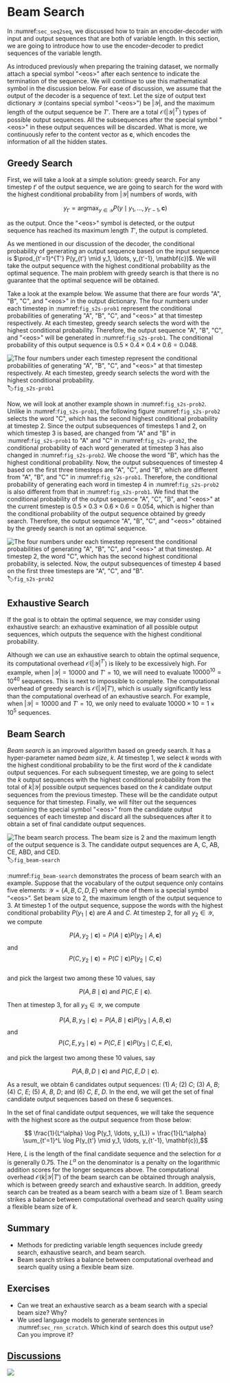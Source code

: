 # Beam Search

In :numref:`sec_seq2seq`, we discussed how to train an encoder-decoder with input and output sequences that are both of variable length. In this section, we are going to introduce how to use the encoder-decoder to predict sequences of the variable length.

As introduced previously when preparing the training dataset, we normally attach a special symbol "&lt;eos&gt;" after each sentence to indicate the termination of the sequence. We will continue to use this mathematical symbol in the discussion below. For ease of discussion, we assume that the output of the decoder is a sequence of text. Let the size of output text dictionary $\mathcal{Y}$ (contains special symbol "&lt;eos&gt;") be $\left|\mathcal{Y}\right|$, and the maximum length of the output sequence be $T'$. There are a total $\mathcal{O}(\left|\mathcal{Y}\right|^{T'})$ types of possible output sequences. All the subsequences after the special symbol "&lt;eos&gt;" in these output sequences will be discarded. What is more, we continuously refer to the content vector as $\mathbf{c}$, which encodes the information of all the hidden states.


## Greedy Search

First, we will take a look at a simple solution: greedy search. For any timestep $t'$ of the output sequence, we are going to search for the word with the highest conditional probability from $|\mathcal{Y}|$ numbers of words, with

$$y_{t'} = \operatorname*{argmax}_{y \in \mathcal{Y}} P(y \mid y_1, \ldots, y_{t'-1}, \mathbf{c})$$

as the output.  Once the "&lt;eos&gt;" symbol is detected, or the output sequence has reached its maximum length $T'$, the output is completed.

As we mentioned in our discussion of the decoder, the conditional probability of generating an output sequence based on the input sequence is $\prod_{t'=1}^{T'} P(y_{t'} \mid y_1, \ldots, y_{t'-1}, \mathbf{c})$. We will take the output sequence with the highest conditional probability as the optimal sequence. The main problem with greedy search is that there is no guarantee that the optimal sequence will be obtained.

Take a look at the example below. We assume that there are four words "A", "B", "C", and "&lt;eos&gt;" in the output dictionary.  The four numbers under each timestep in :numref:`fig_s2s-prob1` represent the conditional probabilities of generating "A", "B", "C", and "&lt;eos&gt;" at that timestep respectively.  At each timestep, greedy search selects the word with the highest conditional probability. Therefore, the output sequence "A", "B", "C", and "&lt;eos&gt;" will be generated in :numref:`fig_s2s-prob1`. The conditional probability of this output sequence is $0.5\times0.4\times0.4\times0.6 = 0.048$.


![The four numbers under each timestep represent the conditional probabilities of generating "A", "B", "C", and "&lt;eos&gt;" at that timestep respectively.  At each timestep, greedy search selects the word with the highest conditional probability. ](../img/s2s-prob1.svg)
:label:`fig_s2s-prob1`


Now, we will look at another example shown in :numref:`fig_s2s-prob2`. Unlike in :numref:`fig_s2s-prob1`, the following figure :numref:`fig_s2s-prob2` selects the word "C", which has the second highest conditional probability at timestep 2. Since the output subsequences of timesteps 1 and 2, on which timestep 3 is based, are changed from "A" and "B" in :numref:`fig_s2s-prob1` to "A" and "C" in :numref:`fig_s2s-prob2`, the conditional probability of each word generated at timestep 3 has also changed in :numref:`fig_s2s-prob2`. We choose the word "B", which has the highest conditional probability. Now, the output subsequences of timestep 4 based on the first three timesteps are "A", "C", and "B", which are different from "A", "B", and "C" in :numref:`fig_s2s-prob1`. Therefore, the conditional probability of generating each word in timestep 4 in :numref:`fig_s2s-prob2` is also different from that in :numref:`fig_s2s-prob1`. We find that the conditional probability of the output sequence "A", "C", "B", and "&lt;eos&gt;" at the current timestep is $0.5\times0.3 \times0.6\times0.6=0.054$, which is higher than the conditional probability of the output sequence obtained by greedy search. Therefore, the output sequence "A", "B", "C", and "&lt;eos&gt;" obtained by the greedy search is not an optimal sequence.

![The four numbers under each timestep represent the conditional probabilities of generating "A", "B", "C", and "&lt;eos&gt;" at that timestep.  At timestep 2, the word "C", which has the second highest conditional probability, is selected. Now, the output subsequences of timestep 4 based on the first three timesteps are "A", "C", and "B".](../img/s2s-prob2.svg)
:label:`fig_s2s-prob2`


## Exhaustive Search

If the goal is to obtain the optimal sequence, we may consider using exhaustive search: an exhaustive examination of all possible output sequences, which outputs the sequence with the highest conditional probability.

Although we can use an exhaustive search to obtain the optimal sequence, its computational overhead $\mathcal{O}(\left|\mathcal{Y}\right|^{T'})$ is likely to be excessively high. For example, when $|\mathcal{Y}|=10000$ and $T'=10$, we will need to evaluate $10000^{10} = 10^{40}$ sequences. This is next to impossible to complete. The computational overhead of greedy search is $\mathcal{O}(\left|\mathcal{Y}\right|T')$, which is usually significantly less than the computational overhead of an exhaustive search. For example, when $|\mathcal{Y}|=10000$ and $T'=10$, we only need to evaluate $10000\times10=1\times10^5$ sequences.


## Beam Search

*Beam search* is an improved algorithm based on greedy search. It has a hyper-parameter named *beam size*, $k$. At timestep 1, we select $k$ words with the highest conditional probability to be the first word of the $k$ candidate output sequences. For each subsequent timestep, we are going to select the $k$ output sequences with the highest conditional probability from the total of $k\left|\mathcal{Y}\right|$ possible output sequences based on the $k$ candidate output sequences from the previous timestep. These will be the candidate output sequence for that timestep. Finally, we will filter out the sequences containing the special symbol "&lt;eos&gt;" from the candidate output sequences of each timestep and discard all the subsequences after it to obtain a set of final candidate output sequences.


![The beam search process. The beam size is 2 and the maximum length of the output sequence is 3. The candidate output sequences are $A$, $C$, $AB$, $CE$, $ABD$, and $CED$. ](../img/beam-search.svg)
:label:`fig_beam-search`


:numref:`fig_beam-search` demonstrates the process of beam search with an example. Suppose that the vocabulary of the output sequence only contains five elements: $\mathcal{Y} = \{A, B, C, D, E\}$ where one of them is a special symbol “&lt;eos&gt;”. Set beam size to 2, the maximum length of the output sequence to 3. At timestep 1 of the output sequence, suppose the words with the highest conditional probability $P(y_1 \mid \mathbf{c})$ are $A$ and $C$. At timestep 2, for all $y_2 \in \mathcal{Y},$ we compute 

$$P(A, y_2 \mid \mathbf{c}) = P(A \mid \mathbf{c})P(y_2 \mid A, \mathbf{c})$$ 
and $$P(C, y_2 \mid \mathbf{c}) = P(C \mid \mathbf{c})P(y_2 \mid C, \mathbf{c})$$  
and pick the largest two among these 10 values, say

$$P(A, B \mid \mathbf{c}) \text{  and  } P(C, E \mid \mathbf{c}).$$

Then at timestep 3, for all $y_3 \in \mathcal{Y}$, we compute 

$$P(A, B, y_3 \mid \mathbf{c}) = P(A, B \mid \mathbf{c})P(y_3 \mid A, B, \mathbf{c}) $$ and 
$$P(C, E, y_3 \mid \mathbf{c}) = P(C, E \mid \mathbf{c})P(y_3 \mid C, E, \mathbf{c}),$$ 

and pick the largest two among these 10 values, say 

$$P(A, B, D \mid \mathbf{c}) \text{  and  } P(C, E, D \mid  \mathbf{c}).$$ 


As a result, we obtain 6 candidates output sequences: (1) $A$; (2) $C$; (3) $A$, $B$; (4) $C$, $E$; (5) $A$, $B$, $D$; and (6) $C$, $E$, $D$. In the end, we will get the set of final candidate output sequences based on these 6 sequences.

In the set of final candidate output sequences, we will take the sequence with the highest score as the output sequence from those below:

$$ \frac{1}{L^\alpha} \log P(y_1, \ldots, y_{L}) = \frac{1}{L^\alpha} \sum_{t'=1}^L \log P(y_{t'} \mid y_1, \ldots, y_{t'-1}, \mathbf{c}),$$

Here, $L$ is the length of the final candidate sequence and the selection for $\alpha$ is generally 0.75. The $L^\alpha$ on the denominator is a penalty on the logarithmic addition scores for the longer sequences above. The computational overhead $\mathcal{O}(k\left|\mathcal{Y}\right|T')$ of the beam search can be obtained through analysis, which is between greedy search and exhaustive search. In addition, greedy search can be treated as a beam search with a beam size of 1. Beam search strikes a balance between computational overhead and search quality using a flexible beam size of $k$.


## Summary

* Methods for predicting variable length sequences include greedy search, exhaustive search, and beam search.
* Beam search strikes a balance between computational overhead and search quality using a flexible beam size.


## Exercises

* Can we treat an exhaustive search as a beam search with a special beam size? Why?
* We used language models to generate sentences in :numref:`sec_rnn_scratch`. Which kind of search does this output use? Can you improve it?

## [Discussions](https://discuss.mxnet.io/t/2394)

![](../img/qr_beam-search.svg)
